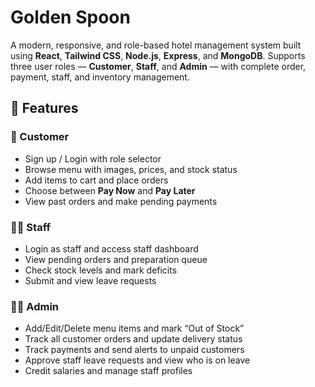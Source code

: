 # Golden Spoon

A modern, responsive, and role-based hotel management system built using **React**, **Tailwind CSS**, **Node.js**, **Express**, and **MongoDB**. Supports three user roles — **Customer**, **Staff**, and **Admin** — with complete order, payment, staff, and inventory management.

## 🚀 Features

### 👤 Customer
- Sign up / Login with role selector
- Browse menu with images, prices, and stock status
- Add items to cart and place orders
- Choose between **Pay Now**  and **Pay Later**
- View past orders and make pending payments

### 👨‍🍳 Staff
- Login as staff and access staff dashboard
- View pending orders and preparation queue
- Check stock levels and mark deficits
- Submit and view leave requests

### 👩‍💼 Admin
- Add/Edit/Delete menu items and mark “Out of Stock”
- Track all customer orders and update delivery status
- Track payments and send alerts to unpaid customers
- Approve staff leave requests and view who is on leave
- Credit salaries and manage staff profiles
